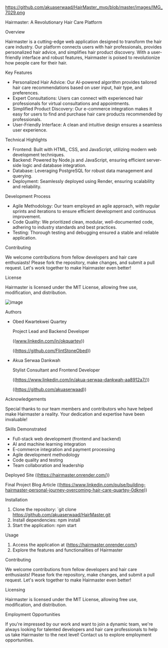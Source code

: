 https://github.com/akuaserwaad/HairMaster_mvp/blob/master/images/IMG_7029.png

Hairmaster: A Revolutionary Hair Care Platform

Overview

Hairmaster is a cutting-edge web application designed to transform the hair care industry. Our platform connects users with hair professionals, provides personalized hair advice, and simplifies hair product discovery. With a user-friendly interface and robust features, Hairmaster is poised to revolutionize how people care for their hair.

Key Features
- Personalized Hair Advice: Our AI-powered algorithm provides tailored hair care recommendations based on user input, hair type, and preferences.
- Expert Consultations: Users can connect with experienced hair professionals for virtual consultations and appointments.
- Simplified Product Discovery: Our e-commerce integration makes it easy for users to find and purchase hair care products recommended by professionals.
- User-Friendly Interface: A clean and intuitive design ensures a seamless user experience.

Technical Highlights
- Frontend: Built with HTML, CSS, and JavaScript, utilizing modern web development techniques.
- Backend: Powered by Node.js and JavaScript, ensuring efficient server-side logic and database integration.
- Database: Leveraging PostgreSQL for robust data management and querying.
- Deployment: Seamlessly deployed using Render, ensuring scalability and reliability.

Development Process
- Agile Methodology: Our team employed an agile approach, with regular sprints and iterations to ensure efficient development and continuous improvement.
- Code Quality: We prioritized clean, modular, well-documented code, adhering to industry standards and best practices.
- Testing: Thorough testing and debugging ensured a stable and reliable application.

Contributing

We welcome contributions from fellow developers and hair care enthusiasts! Please fork the repository, make changes, and submit a pull request. Let's work together to make Hairmaster even better!

License

Hairmaster is licensed under the MIT License, allowing free use, modification, and distribution.

![image](https://github.com/akuaserwaad/HairMaster/assets/141341733/d6cd7c85-b8c5-495f-9994-9592f589d4e4)

Authors
- Obed Kwartekwei Quartey
  
   Project Lead and Backend Developer
  
  ((www.linkedin.com/in/okquartey))
  
  ((https://github.com/FlintStoneObed))
  
- Akua Serwaa Dankwah
  
  Stylist Consultant and Frontend Developer
  
  ((https://www.linkedin.com/in/akua-serwaa-dankwah-aa8912a7/))
  
  ((https://github.com/akuaserwaad))

Acknowledgements

Special thanks to our team members and contributors who have helped make Hairmaster a reality. Your dedication and expertise have been invaluable!

Skills Demonstrated
- Full-stack web development (frontend and backend)
- AI and machine learning integration
- E-commerce integration and payment processing
- Agile development methodology
- Code quality and testing
- Team collaboration and leadership

Deployed Site
((https://hairmaster.onrender.com/))

Final Project Blog Article
((https://www.linkedin.com/pulse/building-hairmaster-personal-journey-overcoming-hair-care-quartey-0dkne))


Installation
1. Clone the repository: `git clone https://github.com/akuaserwaad/HairMaster.git
2. Install dependencies: npm install
3. Start the application: npm start

Usage
1. Access the application at (https://hairmaster.onrender.com/)
2. Explore the features and functionalities of Hairmaster

Contributing

We welcome contributions from fellow developers and hair care enthusiasts! Please fork the repository, make changes, and submit a pull request. Let's work together to make Hairmaster even better!

Licensing

Hairmaster is licensed under the MIT License, allowing free use, modification, and distribution.

Employment Opportunities

If you're impressed by our work and want to join a dynamic team, we're always looking for talented developers and hair care professionals to help us take Hairmaster to the next level! Contact us to explore employment opportunities.
